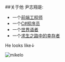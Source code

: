﻿#
##关于他
尹志翔是:

* 一个[前端工程师](http://fee.zhixiang.in/)
* 一个[C#程序员](/Programming.zh)
* 一个[世界语者](/Esperanto.zh)
* 一个[求生之路中的幸存者](http://steamcommunity.com/id/layerssss)

He looks like↓

<span class="thumbnail" style="float:left;">![mikelo](/img/photo.jpg)</span>